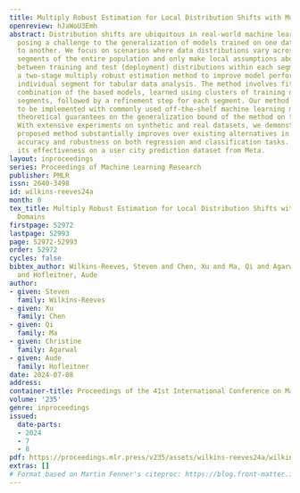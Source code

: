 ```yaml
---
title: Multiply Robust Estimation for Local Distribution Shifts with Multiple Domains
openreview: hJaWoU3Emh
abstract: Distribution shifts are ubiquitous in real-world machine learning applications,
  posing a challenge to the generalization of models trained on one data distribution
  to another. We focus on scenarios where data distributions vary across multiple
  segments of the entire population and only make local assumptions about the differences
  between training and test (deployment) distributions within each segment. We propose
  a two-stage multiply robust estimation method to improve model performance on each
  individual segment for tabular data analysis. The method involves fitting a linear
  combination of the based models, learned using clusters of training data from multiple
  segments, followed by a refinement step for each segment. Our method is designed
  to be implemented with commonly used off-the-shelf machine learning models. We establish
  theoretical guarantees on the generalization bound of the method on the test risk.
  With extensive experiments on synthetic and real datasets, we demonstrate that the
  proposed method substantially improves over existing alternatives in prediction
  accuracy and robustness on both regression and classification tasks. We also assess
  its effectiveness on a user city prediction dataset from Meta.
layout: inproceedings
series: Proceedings of Machine Learning Research
publisher: PMLR
issn: 2640-3498
id: wilkins-reeves24a
month: 0
tex_title: Multiply Robust Estimation for Local Distribution Shifts with Multiple
  Domains
firstpage: 52972
lastpage: 52993
page: 52972-52993
order: 52972
cycles: false
bibtex_author: Wilkins-Reeves, Steven and Chen, Xu and Ma, Qi and Agarwal, Christine
  and Hofleitner, Aude
author:
- given: Steven
  family: Wilkins-Reeves
- given: Xu
  family: Chen
- given: Qi
  family: Ma
- given: Christine
  family: Agarwal
- given: Aude
  family: Hofleitner
date: 2024-07-08
address:
container-title: Proceedings of the 41st International Conference on Machine Learning
volume: '235'
genre: inproceedings
issued:
  date-parts:
  - 2024
  - 7
  - 8
pdf: https://proceedings.mlr.press/v235/assets/wilkins-reeves24a/wilkins-reeves24a.pdf
extras: []
# Format based on Martin Fenner's citeproc: https://blog.front-matter.io/posts/citeproc-yaml-for-bibliographies/
---
```

